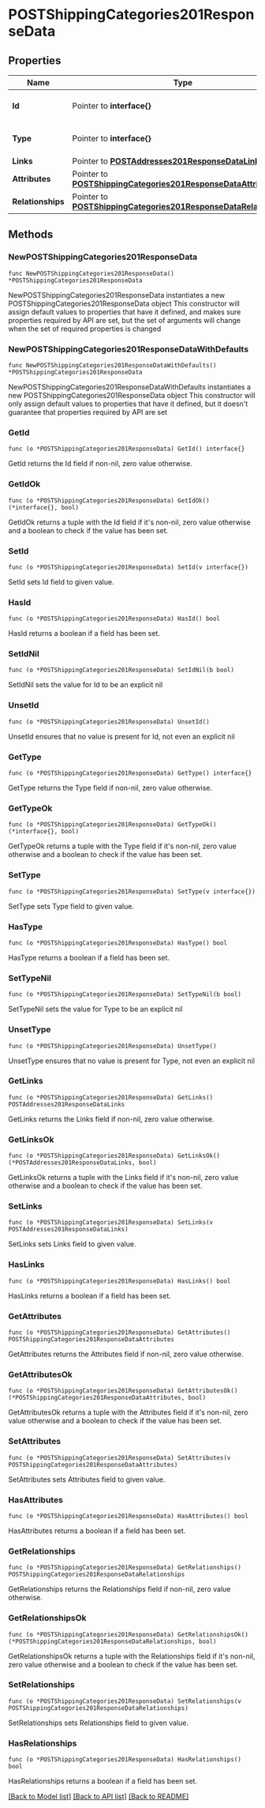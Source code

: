 # POSTShippingCategories201ResponseData

## Properties

Name | Type | Description | Notes
------------ | ------------- | ------------- | -------------
**Id** | Pointer to **interface{}** | The resource&#39;s id | [optional] 
**Type** | Pointer to **interface{}** | The resource&#39;s type | [optional] 
**Links** | Pointer to [**POSTAddresses201ResponseDataLinks**](POSTAddresses201ResponseDataLinks.md) |  | [optional] 
**Attributes** | Pointer to [**POSTShippingCategories201ResponseDataAttributes**](POSTShippingCategories201ResponseDataAttributes.md) |  | [optional] 
**Relationships** | Pointer to [**POSTShippingCategories201ResponseDataRelationships**](POSTShippingCategories201ResponseDataRelationships.md) |  | [optional] 

## Methods

### NewPOSTShippingCategories201ResponseData

`func NewPOSTShippingCategories201ResponseData() *POSTShippingCategories201ResponseData`

NewPOSTShippingCategories201ResponseData instantiates a new POSTShippingCategories201ResponseData object
This constructor will assign default values to properties that have it defined,
and makes sure properties required by API are set, but the set of arguments
will change when the set of required properties is changed

### NewPOSTShippingCategories201ResponseDataWithDefaults

`func NewPOSTShippingCategories201ResponseDataWithDefaults() *POSTShippingCategories201ResponseData`

NewPOSTShippingCategories201ResponseDataWithDefaults instantiates a new POSTShippingCategories201ResponseData object
This constructor will only assign default values to properties that have it defined,
but it doesn't guarantee that properties required by API are set

### GetId

`func (o *POSTShippingCategories201ResponseData) GetId() interface{}`

GetId returns the Id field if non-nil, zero value otherwise.

### GetIdOk

`func (o *POSTShippingCategories201ResponseData) GetIdOk() (*interface{}, bool)`

GetIdOk returns a tuple with the Id field if it's non-nil, zero value otherwise
and a boolean to check if the value has been set.

### SetId

`func (o *POSTShippingCategories201ResponseData) SetId(v interface{})`

SetId sets Id field to given value.

### HasId

`func (o *POSTShippingCategories201ResponseData) HasId() bool`

HasId returns a boolean if a field has been set.

### SetIdNil

`func (o *POSTShippingCategories201ResponseData) SetIdNil(b bool)`

 SetIdNil sets the value for Id to be an explicit nil

### UnsetId
`func (o *POSTShippingCategories201ResponseData) UnsetId()`

UnsetId ensures that no value is present for Id, not even an explicit nil
### GetType

`func (o *POSTShippingCategories201ResponseData) GetType() interface{}`

GetType returns the Type field if non-nil, zero value otherwise.

### GetTypeOk

`func (o *POSTShippingCategories201ResponseData) GetTypeOk() (*interface{}, bool)`

GetTypeOk returns a tuple with the Type field if it's non-nil, zero value otherwise
and a boolean to check if the value has been set.

### SetType

`func (o *POSTShippingCategories201ResponseData) SetType(v interface{})`

SetType sets Type field to given value.

### HasType

`func (o *POSTShippingCategories201ResponseData) HasType() bool`

HasType returns a boolean if a field has been set.

### SetTypeNil

`func (o *POSTShippingCategories201ResponseData) SetTypeNil(b bool)`

 SetTypeNil sets the value for Type to be an explicit nil

### UnsetType
`func (o *POSTShippingCategories201ResponseData) UnsetType()`

UnsetType ensures that no value is present for Type, not even an explicit nil
### GetLinks

`func (o *POSTShippingCategories201ResponseData) GetLinks() POSTAddresses201ResponseDataLinks`

GetLinks returns the Links field if non-nil, zero value otherwise.

### GetLinksOk

`func (o *POSTShippingCategories201ResponseData) GetLinksOk() (*POSTAddresses201ResponseDataLinks, bool)`

GetLinksOk returns a tuple with the Links field if it's non-nil, zero value otherwise
and a boolean to check if the value has been set.

### SetLinks

`func (o *POSTShippingCategories201ResponseData) SetLinks(v POSTAddresses201ResponseDataLinks)`

SetLinks sets Links field to given value.

### HasLinks

`func (o *POSTShippingCategories201ResponseData) HasLinks() bool`

HasLinks returns a boolean if a field has been set.

### GetAttributes

`func (o *POSTShippingCategories201ResponseData) GetAttributes() POSTShippingCategories201ResponseDataAttributes`

GetAttributes returns the Attributes field if non-nil, zero value otherwise.

### GetAttributesOk

`func (o *POSTShippingCategories201ResponseData) GetAttributesOk() (*POSTShippingCategories201ResponseDataAttributes, bool)`

GetAttributesOk returns a tuple with the Attributes field if it's non-nil, zero value otherwise
and a boolean to check if the value has been set.

### SetAttributes

`func (o *POSTShippingCategories201ResponseData) SetAttributes(v POSTShippingCategories201ResponseDataAttributes)`

SetAttributes sets Attributes field to given value.

### HasAttributes

`func (o *POSTShippingCategories201ResponseData) HasAttributes() bool`

HasAttributes returns a boolean if a field has been set.

### GetRelationships

`func (o *POSTShippingCategories201ResponseData) GetRelationships() POSTShippingCategories201ResponseDataRelationships`

GetRelationships returns the Relationships field if non-nil, zero value otherwise.

### GetRelationshipsOk

`func (o *POSTShippingCategories201ResponseData) GetRelationshipsOk() (*POSTShippingCategories201ResponseDataRelationships, bool)`

GetRelationshipsOk returns a tuple with the Relationships field if it's non-nil, zero value otherwise
and a boolean to check if the value has been set.

### SetRelationships

`func (o *POSTShippingCategories201ResponseData) SetRelationships(v POSTShippingCategories201ResponseDataRelationships)`

SetRelationships sets Relationships field to given value.

### HasRelationships

`func (o *POSTShippingCategories201ResponseData) HasRelationships() bool`

HasRelationships returns a boolean if a field has been set.


[[Back to Model list]](../README.md#documentation-for-models) [[Back to API list]](../README.md#documentation-for-api-endpoints) [[Back to README]](../README.md)


